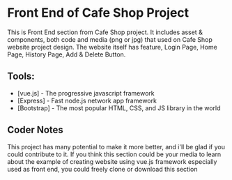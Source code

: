 # Front End of Cafe Shop Project
This is Front End section from Cafe Shop project. It includes asset & components, both code and media (png or jpg) that used on Cafe Shop website project design. The website itself has feature, Login Page, Home Page, History Page, Add & Delete Button.

## Tools:
* [vue.js] - The progressive javascript framework
* [Express] - Fast node.js network app framework
* [Bootstrap] - The most popular HTML, CSS, and JS library in the world

## Coder Notes
This project has many potential to make it more better, and i'll be glad if you could contribute to it.
If you think this section could be your media to learn about the example of creating website using vue.js framework especially used as front end, you could freely clone or download this section
